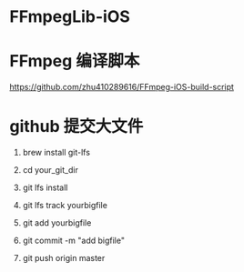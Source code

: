 # FFmpegLib-iOS

# FFmpeg 编译脚本

https://github.com/zhu410289616/FFmpeg-iOS-build-script

# github 提交大文件

1. brew install git-lfs

2. cd your_git_dir

3. git lfs install

4. git lfs track yourbigfile

5. git add yourbigfile

6. git commit -m "add bigfile"

7. git push origin  master

